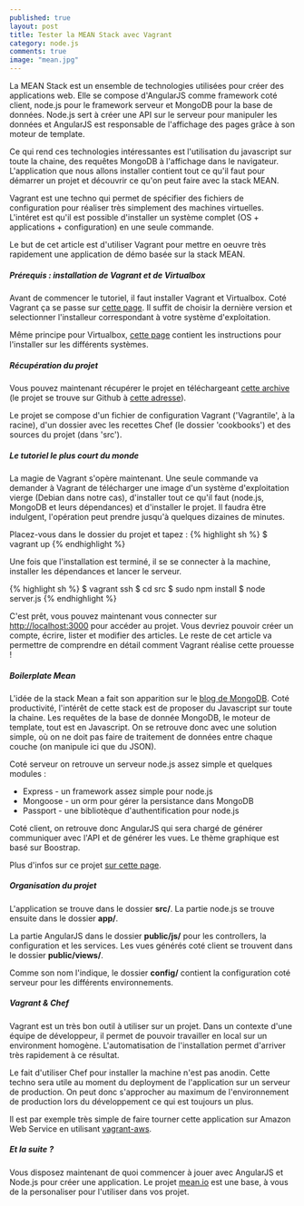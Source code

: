 ```yaml
---
published: true
layout: post
title: Tester la MEAN Stack avec Vagrant
category: node.js
comments: true
image: "mean.jpg"
---
```


La MEAN Stack est un ensemble de technologies utilisées pour créer des applications web. Elle se compose d'AngularJS comme framework coté client, node.js pour le framework serveur et MongoDB pour la base de données. Node.js sert à créer une API sur le serveur pour manipuler les données et AngularJS est responsable de l'affichage des pages grâce à son moteur de template. 

Ce qui rend ces technologies intéressantes est l'utilisation du javascript sur toute la chaine, des requêtes MongoDB à l'affichage dans le navigateur. L'application que nous allons installer contient tout ce qu'il faut pour démarrer un projet et découvrir ce qu'on peut faire avec la stack MEAN.

Vagrant est une techno qui permet de spécifier des fichiers de configuration pour réaliser très simplement des machines virtuelles. L'intéret est qu'il est possible d'installer un système complet (OS + applications + configuration) en une seule commande.

Le but de cet article est d'utiliser Vagrant pour mettre en oeuvre très rapidement une application de démo basée sur la stack MEAN.

<!--more-->

##### Prérequis : installation de Vagrant et de Virtualbox

Avant de commencer le tutoriel, il faut installer Vagrant et Virtualbox. Coté Vagrant ça se passe sur <a href="http://downloads.vagrantup.com/" target="_blank">cette page</a>. Il suffit de choisir la dernière version et selectionner l'installeur correspondant à votre système d'exploitation.

Même principe pour Virtualbox, <a href="https://www.virtualbox.org/wiki/Downloads" target="_blank">cette page</a> contient les instructions pour l'installer sur les différents systèmes.

##### Récupération du projet

Vous pouvez maintenant récupérer le projet en téléchargeant <a href="https://github.com/Toam/mean-vagrant/archive/master.zip" target="_blank">cette archive</a> (le projet se trouve sur Github à <a href="https://github.com/Toam/mean-vagrant" target="_blank">cette adresse</a>).

Le projet se compose d'un fichier de configuration Vagrant ('Vagrantile', à la racine), d'un dossier avec les recettes Chef (le dossier 'cookbooks') et des sources du projet (dans 'src').

##### Le tutoriel le plus court du monde

La magie de Vagrant s'opère maintenant. Une seule commande va demander à Vagrant de télécharger une image d'un système d'exploitation vierge (Debian dans notre cas), d'installer tout ce qu'il faut (node.js, MongoDB et leurs dépendances) et d'installer le projet. Il faudra être indulgent, l'opération peut prendre jusqu'à quelques dizaines de minutes.

Placez-vous dans le dossier du projet et tapez :
{% highlight sh %}
$ vagrant up
{% endhighlight %}

Une fois que l'installation est terminé, il se se connecter à la machine, installer les dépendances et lancer le serveur.

{% highlight sh %}
$ vagrant ssh
$ cd src
$ sudo npm install
$ node server.js
{% endhighlight %}

C'est prêt, vous pouvez maintenant vous connecter sur <a href="http://localhost:4000" target="_blank">http://localhost:3000</a> pour accéder au projet. Vous devriez pouvoir créer un compte, écrire, lister et modifier des articles. Le reste de cet article va permettre de comprendre en détail comment Vagrant réalise cette prouesse !

##### Boilerplate Mean

L'idée de la stack Mean a fait son apparition sur le <a href="http://blog.mongodb.org/post/49262866911/the-mean-stack-mongodb-expressjs-angularjs-and" target="_blank">blog de MongoDB</a>. Coté productivité, l'intérêt de cette stack est de proposer du Javascript sur toute la chaine. Les requêtes de la base de donnée MongoDB, le moteur de template, tout est en Javascript. On se retrouve donc avec une solution simple, où on ne doit pas faire de traitement de données entre chaque couche (on manipule ici que du JSON).

Coté serveur on retrouve un serveur node.js assez simple et quelques modules : 
- Express - un framework assez simple pour node.js
- Mongoose - un orm pour gérer la persistance dans MongoDB
- Passport - une bibliotèque d'authentification pour node.js

Coté client, on retrouve donc AngularJS qui sera chargé de générer communiquer avec l'API et de générer les vues. Le thème graphique est basé sur Boostrap.

Plus d'infos sur ce projet <a href="http://www.mean.io/" target="_blank">sur cette page</a>.

##### Organisation du projet

L'application se trouve dans le dossier **src/**. La partie node.js se trouve ensuite dans le dossier **app/**. 

La partie AngularJS dans le dossier **public/js/** pour les controllers, la configuration et les services. Les vues générés coté client se trouvent dans le dossier **public/views/**.

Comme son nom l'indique, le dossier **config/** contient la configuration coté serveur pour les différents environnements.

##### Vagrant & Chef

Vagrant est un très bon outil à utiliser sur un projet. Dans un contexte d'une équipe de développeur, il permet de pouvoir travailler en local sur un environment homogène. L'automatisation de l'installation permet d'arriver très rapidement à ce résultat.

Le fait d'utiliser Chef pour installer la machine n'est pas anodin. Cette techno sera utile au moment du deployment de l'application sur un serveur de production. On peut donc s'approcher au maximum de l'environnement de production lors du développement ce qui est toujours un plus. 

Il est par exemple très simple de faire tourner cette application sur Amazon Web Service en utilisant <a href="https://github.com/mitchellh/vagrant-aws" target="_blank">vagrant-aws</a>.

##### Et la suite ?

Vous disposez maintenant de quoi commencer à jouer avec AngularJS et Node.js pour créer une application. Le projet <a href="http://www.mean.io" target="_blank">mean.io</a> est une base, à vous de la personaliser pour l'utiliser dans vos projet.
